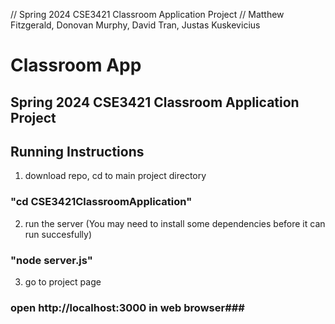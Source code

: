 // Spring 2024 CSE3421 Classroom Application Project
// Matthew Fitzgerald, Donovan Murphy, David Tran, Justas Kuskevicius

# Classroom App #
## Spring 2024 CSE3421 Classroom Application Project ##

## Running Instructions

1. download repo, cd to main project directory 
### "cd CSE3421ClassroomApplication" ###

2. run the server (You may need to install some dependencies before it can run succesfully)
### "node server.js" ###

3. go to project page
### open http://localhost:3000 in web browser###


